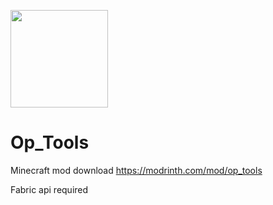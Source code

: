 <a href="https://modrinth.com/mod/fabric-api"><img src="https://i.imgur.com/Ol1Tcf8.png" width="156"></a>
# Op_Tools
Minecraft mod download https://modrinth.com/mod/op_tools

Fabric api required
